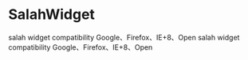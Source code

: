 # SalahWidget
salah  widget  compatibility Google、Firefox、IE+8、Open
salah  widget  compatibility Google、Firefox、IE+8、Open
